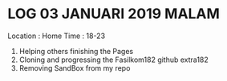 # LOG 03 JANUARI 2019 MALAM


Location : Home
Time : 18-23


1. Helping others finishing the Pages
2. Cloning and progressing the Fasilkom182 github extra182
3. Removing SandBox from my repo
